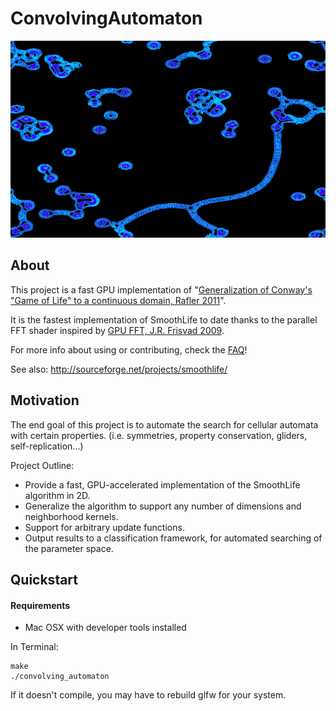 # ConvolvingAutomaton

[![screenshot](https://raw.githubusercontent.com/dantreiman/convolving-automaton/master/screenshots/fullscreen_1.png)](https://youtu.be/G3PWcTAb_HM)

## About
This project is a fast GPU implementation of "[Generalization of Conway's "Game of Life" to a continuous domain, Rafler 2011](http://arxiv.org/abs/1111.1567)".

It is the fastest implementation of SmoothLife to date thanks to the parallel FFT shader inspired by [GPU FFT, J.R. Frisvad 2009](http://www2.compute.dtu.dk/pubdb/views/publication_details.php?id=5771).

For more info about using or contributing, check the [FAQ](https://github.com/dantreiman/convolving-automaton/wiki/FAQ)!

See also: http://sourceforge.net/projects/smoothlife/

## Motivation

The end goal of this project is to automate the search for cellular automata with certain properties.
(i.e. symmetries, property conservation, gliders, self-replication...)

Project Outline:
* Provide a fast, GPU-accelerated implementation of the SmoothLife algorithm in 2D.
* Generalize the algorithm to support any number of dimensions and neighborhood kernels.
* Support for arbitrary update functions.
* Output results to a classification framework, for automated searching of the parameter space.

## Quickstart

#### Requirements
* Mac OSX with developer tools installed

In Terminal:

    make
    ./convolving_automaton

If it doesn't compile, you may have to rebuild glfw for your system.
